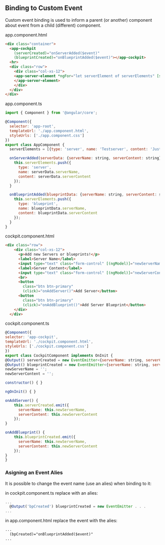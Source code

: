 ## Binding to Custom Event
Custom event binding is used to inform a parent (or another) component about event from a child (different) component.

app.component.html
```html
<div class="container">
  <app-cockpit 
    (serverCreated)="onServerAdded($event)"
    (blueprintCreated)="onBlueprintAdded($event)"></app-cockpit>
  <hr>
  <div class="row">
    <div class="col-xs-12">
    <app-server-element *ngFor="let serverElement of serverElements" [srvElement]="serverElement">
    </app-server-element>
    </div>
  </div>
</div>
```
app.component.ts
```javascript
import { Component } from '@angular/core';

@Component({
  selector: 'app-root',
  templateUrl: './app.component.html',
  styleUrls: ['./app.component.css']
})
export class AppComponent {
  serverElements = [{type: 'server', name: 'Testserver', content: 'Just a test!'}];

  onServerAdded(serverData: {serverName: string, serverContent: string}) {
    this.serverElements.push({
      type: 'server',
      name: serverData.serverName,
      content: serverData.serverContent
    });
  }

  onBlueprintAdded(blueprintData: {serverName: string, serverContent: string}) {
    this.serverElements.push({
      type: 'blueprint',
      name: blueprintData.serverName,
      content: blueprintData.serverContent
    });
  }
}
```
cockpit.component.html
```html
<div class="row">
    <div class="col-xs-12">
      <p>Add new Servers or blueprints!</p>
      <label>Server Name</label>
      <input type="text" class="form-control" [(ngModel)]="newServerName">
      <label>Server Content</label>
      <input type="text" class="form-control" [(ngModel)]="newServerContent">
      <br>
      <button
        class="btn btn-primary"
        (click)="onAddServer()">Add Server</button>
      <button
        class="btn btn-primary"
        (click)="onAddBlueprint()">Add Server Blueprint</button>
    </div>
  </div>
  ```
  cockpit.component.ts
  ```javascript
  @Component({
  selector: 'app-cockpit',
  templateUrl: './cockpit.component.html',
  styleUrls: ['./cockpit.component.css']
})
export class CockpitComponent implements OnInit {
  @Output() serverCreated = new EventEmitter<{serverName: string, serverContent: string}>();
  @Output() blueprintCreated = new EventEmitter<{serverName: string, serverContent: string}>();
  newServerName = '';
  newServerContent = '';

  constructor() { }

  ngOnInit() { }

  onAddServer() {
      this.serverCreated.emit({
        serverName: this.newServerName,
        serverContent: this.newServerContent
      });
  }

  onAddBlueprint() {
      this.blueprintCreated.emit({
        serverName: this.newServerName,
        serverContent: this.newServerContent
      });
  }
}
```
### Asigning an Event Alies
It is possible to change the event name (use an alies) when binding to it:

in cockpit.component.ts replace with an alies:
```javascript
...
  @Output('bpCreated') blueprintCreated = new EventEmitter . . .
...
```
in app.component.html replace the event with the alies:
```html
...
  (bpCreated)="onBlueprintAdded($event)"
...
```
